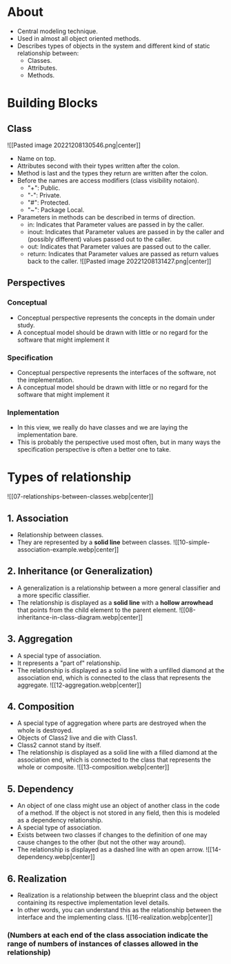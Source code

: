 # About
- Central modeling technique.
- Used in almost all object oriented methods.
- Describes types of objects in the system and different kind of static relationship between:
	- Classes.
	- Attributes.
	- Methods.
# Building Blocks
## Class
![[Pasted image 20221208130546.png|center]]
- Name on top.
- Attributes second with their types written after the colon.
- Method is last and the types they return are written after the colon.
- Before the names are access modifiers (class visibility notaion).
	- "+": Public.
	- "-": Private.
	- "#": Protected.
	- "~": Package Local.
- Parameters in methods can be described in terms of direction.
	- in: Indicates that Parameter values are passed in by the caller.
	- inout: Indicates that Parameter values are passed in by the caller and (possibly different) values passed out to the caller.
	- out: Indicates that Parameter values are passed out to the caller.
	- return: Indicates that Parameter values are passed as return values back to the caller.
![[Pasted image 20221208131427.png|center]]
## Perspectives
### Conceptual
- Conceptual perspective represents the concepts in the domain under study.
- A conceptual model should be drawn with little or no regard for the software that might implement it
### Specification
- Conceptual perspective represents the interfaces of the software, not the implementation.
- A conceptual model should be drawn with little or no regard for the software that might implement it
### Inplementation
- In this view, we really do have classes and we are laying the implementation bare.
- This is probably the perspective used most often, but in many ways the specification perspective is often a better one to take.
# Types of relationship
![[07-relationships-between-classes.webp|center]]
## 1. Association
- Relationship between classes.
- They are represented by a **solid line** between classes.
![[10-simple-association-example.webp|center]]
## 2. Inheritance (or Generalization)
- A generalization is a relationship between a more general classifier and a more specific classifier.
- The relationship is displayed as a **solid line** with a **hollow arrowhead** that points from the child element to the parent element.
![[08-inheritance-in-class-diagram.webp|center]]
## 3. Aggregation
- A special type of association.
- It represents a "part of" relationship.
- The relationship is displayed as a solid line with a unfilled diamond at the association end, which is connected to the class that represents the aggregate.
![[12-aggregation.webp|center]]
## 4. Composition
- A special type of aggregation where parts are destroyed when the whole is destroyed.
- Objects of Class2 live and die with Class1.
- Class2 cannot stand by itself.
- The relationship is displayed as a solid line with a filled diamond at the association end, which is connected to the class that represents the whole or composite.
![[13-composition.webp|center]]
## 5. Dependency
- An object of one class might use an object of another class in the code of a method. If the object is not stored in any field, then this is modeled as a dependency relationship.
- A special type of association.
- Exists between two classes if changes to the definition of one may cause changes to the other (but not the other way around).
- The relationship is displayed as a dashed line with an open arrow.
![[14-dependency.webp|center]]
## 6. Realization
- Realization is a relationship between the blueprint class and the object containing its respective implementation level details.
- In other words, you can understand this as the relationship between the interface and the implementing class.
![[16-realization.webp|center]]
### (Numbers at each end of the class association indicate the range of numbers of instances of classes allowed in the relationship)
